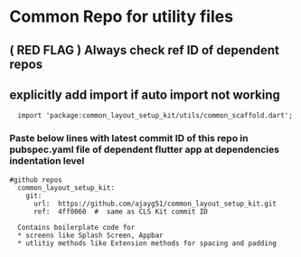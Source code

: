 # Common Repo for utility files

##   ( RED FLAG ) Always check ref ID of dependent repos

##  explicitly add import if auto import not working
```
  import 'package:common_layout_setup_kit/utils/common_scaffold.dart';
```

###  Paste below lines with latest commit ID of this repo in pubspec.yaml file of dependent flutter app at dependencies indentation level

```
#github repos
  common_layout_setup_kit:
    git:  
      url:  https://github.com/ajayg51/common_layout_setup_kit.git
      ref:  4ff0060  #  same as CLS Kit commit ID
```



```
  Contains boilerplate code for
  * screens like Splash Screen, Appbar
  * utlitiy methods like Extension methods for spacing and padding
```


